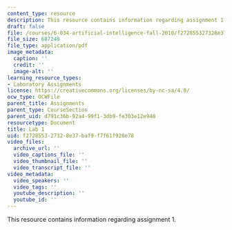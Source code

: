 ```yaml
---
content_type: resource
description: This resource contains information regarding assignment 1.
draft: false
file: /courses/6-034-artificial-intelligence-fall-2010/f272855327328e37baf9f7f61f920e78_MIT6_034F10_lab1.pdf
file_size: 687248
file_type: application/pdf
image_metadata:
  caption: ''
  credit: ''
  image-alt: ''
learning_resource_types:
- Laboratory Assignments
license: https://creativecommons.org/licenses/by-nc-sa/4.0/
ocw_type: OCWFile
parent_title: Assignments
parent_type: CourseSection
parent_uid: d791c36b-92a4-99f1-3db9-fe303e12e948
resourcetype: Document
title: Lab 1
uid: f2728553-2732-8e37-baf9-f7f61f920e78
video_files:
  archive_url: ''
  video_captions_file: ''
  video_thumbnail_file: ''
  video_transcript_file: ''
video_metadata:
  video_speakers: ''
  video_tags: ''
  youtube_description: ''
  youtube_id: ''
---
```

This resource contains information regarding assignment 1.